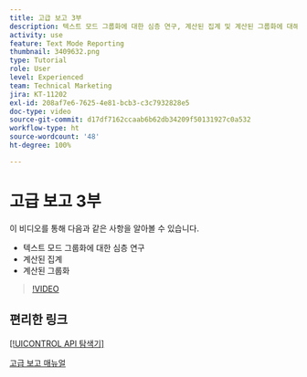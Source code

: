 ```yaml
---
title: 고급 보고 3부
description: 텍스트 모드 그룹화에 대한 심층 연구, 계산된 집계 및 계산된 그룹화에 대해 알아봅니다.
activity: use
feature: Text Mode Reporting
thumbnail: 3409632.png
type: Tutorial
role: User
level: Experienced
team: Technical Marketing
jira: KT-11202
exl-id: 208af7e6-7625-4e81-bcb3-c3c7932828e5
doc-type: video
source-git-commit: d17df7162ccaab6b62db34209f50131927c0a532
workflow-type: ht
source-wordcount: '48'
ht-degree: 100%

---
```


# 고급 보고 3부

이 비디오를 통해 다음과 같은 사항을 알아볼 수 있습니다.

* 텍스트 모드 그룹화에 대한 심층 연구
* 계산된 집계
* 계산된 그룹화

>[!VIDEO](https://video.tv.adobe.com/v/3409635/?quality=12&learn=on&enablevpops)

## 편리한 링크

[[!UICONTROL API 탐색기]](https://developer.adobe.com/workfront/api-explorer/)

[고급 보고 매뉴얼](/help/assets/advanced-reporting-manual.pdf)
